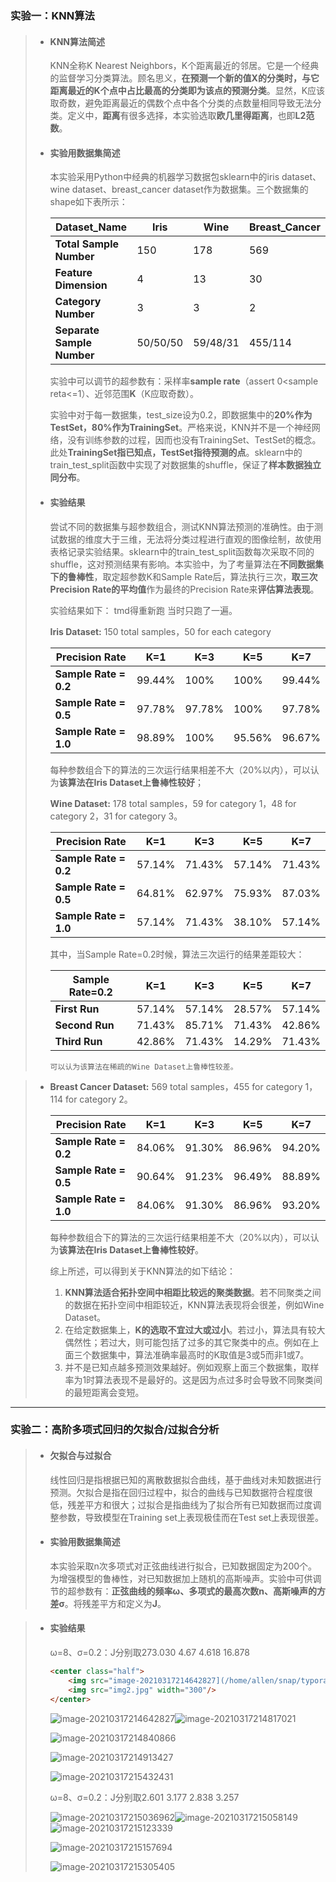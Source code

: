 ### 实验一：KNN算法

> + #### KNN算法简述
>
>   KNN全称K Nearest Neighbors，K个距离最近的邻居。它是一个经典的监督学习分类算法。顾名思义，**在预测一个新的值X的分类时，与它距离最近的K个点中占比最高的分类即为该点的预测分类**。显然，K应该取奇数，避免距离最近的偶数个点中各个分类的点数量相同导致无法分类。定义中，**距离**有很多选择，本实验选取**欧几里得距离**，也即**L2范数**。
>
> + #### 实验用数据集简述
>
>   本实验采用Python中经典的机器学习数据包sklearn中的iris dataset、wine dataset、breast_cancer dataset作为数据集。三个数据集的shape如下表所示：  
>
>   | Dataset_Name               | Iris     | Wine     | Breast_Cancer |
>   | -------------------------- | -------- | -------- | ------------- |
>   | **Total Sample Number**    | 150      | 178      | 569           |
>   | **Feature Dimension**      | 4        | 13       | 30            |
>   | **Category Number**        | 3        | 3        | 2             |
>   | **Separate Sample Number** | 50/50/50 | 59/48/31 | 455/114       |
>
>   实验中可以调节的超参数有：采样率**sample rate**（assert 0<sample reta<=1）、近邻范围**K**（K应取奇数）。  
>   
>   实验中对于每一数据集，test_size设为0.2，即数据集中的**20%作为TestSet，80%作为TrainingSet**。严格来说，KNN并不是一个神经网络，没有训练参数的过程，因而也没有TrainingSet、TestSet的概念。此处**TrainingSet指已知点，TestSet指待预测的点**。sklearn中的train_test_split函数中实现了对数据集的shuffle，保证了**样本数据独立同分布**。
>   
> + #### 实验结果
>
>   尝试不同的数据集与超参数组合，测试KNN算法预测的准确性。由于测试数据的维度大于三维，无法将分类过程进行直观的图像绘制，故使用表格记录实验结果。sklearn中的train_test_split函数每次采取不同的shuffle，这对预测结果有影响。本实验中，为了考量算法在**不同数据集下的鲁棒性**，取定超参数K和Sample Rate后，算法执行三次，**取三次Precision Rate的平均值**作为最终的Precision Rate来**评估算法表现**。
>
>   实验结果如下：  tmd得重新跑 当时只跑了一遍。
>
>     **Iris Dataset:** 150 total samples，50 for each category
>
>   | Precision Rate        | **K=1** | **K=3** | **K=5** | **K=7** |
>   | --------------------- | ------- | ------- | ------- | ------- |
>   | **Sample Rate = 0.2** | 99.44%  | 100%    | 100%    | 99.44%  |
>   | **Sample Rate = 0.5** | 97.78%  | 97.78%  | 100%    | 97.78%  |
>   | **Sample Rate = 1.0** | 98.89%  | 100%    | 95.56%  | 96.67%  |
>
>   每种参数组合下的算法的三次运行结果相差不大（20%以内），可以认为**该算法在Iris Dataset上鲁棒性较好**； 
>
>    **Wine Dataset:** 178 total samples，59 for category 1，48 for category 2，31 for category 3。
>
>   | Precision Rate        | **K=1** | **K=3** | **K=5** | **K=7** |
>   | --------------------- | ------- | ------- | ------- | ------- |
>   | **Sample Rate = 0.2** | 57.14%  | 71.43%  | 57.14%  | 71.43%  |
>   | **Sample Rate = 0.5** | 64.81%  | 62.97%  | 75.93%  | 87.03%  |
>   | **Sample Rate = 1.0** | 57.14%  | 71.43%  | 38.10%  | 57.14%  |
>
>   其中，当Sample Rate=0.2时候，算法三次运行的结果差距较大：
>
>   | Sample Rate=0.2 | **K=1** | **K=3** | **K=5** | **K=7** |
>   | --------------- | ------- | ------- | ------- | ------- |
>   | **First Run**   | 57.14%  | 57.14%  | 28.57%  | 57.14%  |
>   | **Second Run**  | 71.43%  | 85.71%  | 71.43%  | 42.86%  |
>   | **Third Run**   | 42.86%  | 71.43%  | 14.29%  | 71.43%  |
>
>    	可以认为该算法在稀疏的Wine Dataset上鲁棒性较差。  

> + **Breast Cancer Dataset:** 569 total samples，455 for category 1，114 for category 2。
>
>   | Precision Rate        | **K=1** | **K=3** | **K=5** | **K=7** |
>   | --------------------- | ------- | ------- | ------- | ------- |
>   | **Sample Rate = 0.2** | 84.06%  | 91.30%  | 86.96%  | 94.20%  |
>   | **Sample Rate = 0.5** | 90.64%  | 91.23%  | 96.49%  | 88.89%  |
>   | **Sample Rate = 1.0** | 84.06%  | 91.30%  | 86.96%  | 93.20%  |
>
>   每种参数组合下的算法的三次运行结果相差不大（20%以内），可以认为**该算法在Iris Dataset上鲁棒性较好**。
>
>   综上所述，可以得到关于KNN算法的如下结论：
>
>   1. **KNN算法适合拓扑空间中相距比较远的聚类数据**。若不同聚类之间的数据在拓扑空间中相距较近，KNN算法表现将会很差，例如Wine Dataset。
>   2. 在给定数据集上，**K的选取不宜过大或过小**。若过小，算法具有较大偶然性；若过大，则可能包括了过多的其它聚类中的点。例如在上面三个数据集中，算法准确率最高时的K取值是3或5而非1或7。
>   3. 并不是已知点越多预测效果越好。例如观察上面三个数据集，取样率为1时算法表现不是最好的。这是因为点过多时会导致不同聚类间的最短距离会变短。

***

### 实验二：高阶多项式回归的欠拟合/过拟合分析

> + #### 欠拟合与过拟合
>
>   线性回归是指根据已知的离散数据拟合曲线，基于曲线对未知数据进行预测。欠拟合是指在回归过程中，拟合的曲线与已知数据符合程度很低，残差平方和很大；过拟合是指曲线为了拟合所有已知数据而过度调整参数，导致模型在Training set上表现极佳而在Test set上表现很差。
>
> + #### 实验用数据集简述
>
>   本实验采取n次多项式对正弦曲线进行拟合，已知数据固定为200个。为增强模型的鲁棒性，对已知数据加上随机的高斯噪声。实验中可供调节的超参数有：**正弦曲线的频率ω、多项式的最高次数n、高斯噪声的方差σ**。将残差平方和定义为**J**。

> + #### 实验结果
>
>   ω=8、σ=0.2：J分别取273.030 4.67  4.618 16.878
>
>   ```html
>   <center class="half">
>       <img src="image-20210317214642827](/home/allen/snap/typora/33/.config/Typora/typora-user-images/image-20210317214642827.png" width="300"/>
>       <img src="img2.jpg" width="300"/>
>   </center>
>   ```
>
>   
>
>   
>
>   
>
>   
>
>   
>
>   
>
>   
>
>   ![image-20210317214642827](/home/allen/桌面/81.png)![image-20210317214817021](/home/allen/桌面/82.png)
>
>   ![image-20210317214840866](/home/allen/83.png)
>
>   ![image-20210317214913427](/home/allen/桌面/84.png)
>
>   ![image-20210317215432431](/home/allen/桌面/85.png)
>
>   
>
>   ω=8、σ=0.2：J分别取2.601  3.177  2.838  3.257
>
>   ![image-20210317215036962](/home/allen/桌面/21.png)![image-20210317215058149](/home/allen/22.png)![image-20210317215123339](/home/allen/23.png)
>
>   ![image-20210317215157694](/home/allen/24.png)
>
>   ![image-20210317215305405](/home/allen/25.png)
>
>   
>
>   
>
>   
>
>   
>
>   